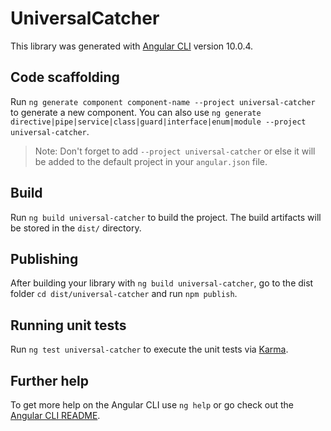 # UniversalCatcher

This library was generated with [Angular CLI](https://github.com/angular/angular-cli) version 10.0.4.

## Code scaffolding

Run `ng generate component component-name --project universal-catcher` to generate a new component. You can also use `ng generate directive|pipe|service|class|guard|interface|enum|module --project universal-catcher`.
> Note: Don't forget to add `--project universal-catcher` or else it will be added to the default project in your `angular.json` file. 

## Build

Run `ng build universal-catcher` to build the project. The build artifacts will be stored in the `dist/` directory.

## Publishing

After building your library with `ng build universal-catcher`, go to the dist folder `cd dist/universal-catcher` and run `npm publish`.

## Running unit tests

Run `ng test universal-catcher` to execute the unit tests via [Karma](https://karma-runner.github.io).

## Further help

To get more help on the Angular CLI use `ng help` or go check out the [Angular CLI README](https://github.com/angular/angular-cli/blob/master/README.md).
